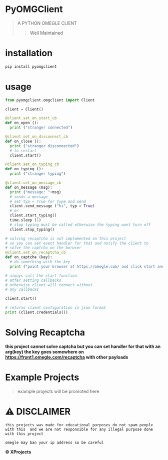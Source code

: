 # PyOMGClient
> A PYTHON OMEGLE CLIENT 
>> Well Maintained

# installation

```bash
pip install pyomgclient
```

# usage

```python 
from pyomgclient.omgclient import Client

client = Client()

@client.set_on_start_cb
def on_open ():
  print ("stranger connected")

@client.set_on_disconnect_cb
def on_close ():
  print ("stranger disconnected")
  # to restart
  client.start()

@client.set_on_typing_cb
def on_typing ():
  print ("stranger typing")

@client.set_on_message_cb
def on_message (msg):
  print ("message: "+msg)
  # sends a message
  # set typ = True for type and send
  client.send_message ("hi", typ = True)
  # or
  client.start_typing()
  time.sleep (1)
  # stop typing must be called otherwise the typing wont turn off
  client.stop_typing()

# solving recaptcha is not implemented on this project
# so you can set event handler for that and notify the client to 
# solve the captcha on the borwser
@client.set_on_recaptcha_cb
def on_captcha (key):
  # do something with the key 
  print ("point your browser at https://omegle.com/ and click start and solve the captcha")

# always call the start function
# atfer setting callbacks
# otherwise client will connect without
# any callbacks

client.start()

# returns client configuration in json format
print (client.credentials())
```

# Solving Recaptcha

**this project cannot solve captcha but you can set handler for that with an arg(key) the key goes somewhere on https://front1.omegle.com/recaptcha with other payloads**

# Example Projects

> example projects will be promoted here

# ⚠️ DISCLAIMER

`this projects was made for educational purposes
do not spam people with this 
and we are not responsible for any illegal purpose done with this project`

  `omegle may ban your ip address so be careful`

**© XProjects**
